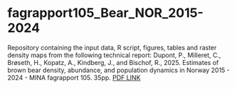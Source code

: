 # fagrapport105_Bear_NOR_2015-2024

Repository containing the input data, R script, figures, tables and raster density maps from the following technical report: 
Dupont, P., Milleret, C., Brøseth, H., Kopatz, A., Kindberg, J., and Bischof, R., 2025. 
Estimates of brown bear density, abundance, and population dynamics in Norway 2015 - 2024 - MINA fagrapport 105. 35pp. [PDF LINK](https://www.researchgate.net/publication/395947314_Estimates_of_brown_bear_density_abundance_and_population_dynamics_in_Norway_2015_-2024)
